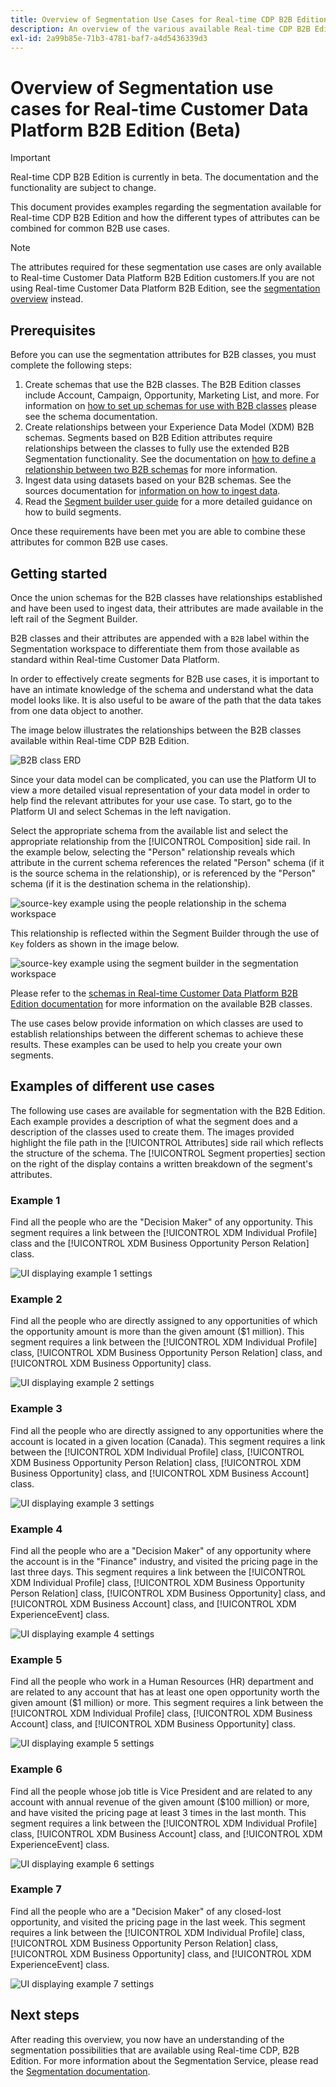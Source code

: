 ```yaml
---
title: Overview of Segmentation Use Cases for Real-time CDP B2B Edition (Beta).
description: An overview of the various available Real-time CDP B2B Edition use cases.
exl-id: 2a99b85e-71b3-4781-baf7-a4d5436339d3
---
```

# Overview of Segmentation use cases for Real-time Customer Data Platform B2B Edition (Beta)

<!-- This document relates to this [ticket](https://jira.corp.adobe.com/browse/PLAT-100468) -->

>[!IMPORTANT]
>
>Real-time CDP B2B Edition is currently in beta. The documentation and the functionality are subject to change.

This document provides examples regarding the segmentation available for Real-time CDP B2B Edition and how the different types of attributes can be combined for common B2B use cases.

>[!NOTE]
>
>The attributes required for these segmentation use cases are only available to Real-time Customer Data Platform B2B Edition customers.If you are not using Real-time Customer Data Platform B2B Edition, see the [segmentation overview](./segmentation-overview.md) instead.

## Prerequisites

Before you can use the segmentation attributes for B2B classes, you must complete the following steps:

1. Create schemas that use the B2B classes. The B2B Edition classes include Account, Campaign, Opportunity, Marketing List, and more. For information on [how to set up schemas for use with B2B classes](../schemas/b2b.md) please see the schema documentation.
1. Create relationships between your Experience Data Model (XDM) B2B schemas. Segments based on B2B Edition attributes require relationships between the classes to fully use the extended B2B Segmentation functionality. See the documentation on [how to define a relationship between two B2B schemas](../../xdm/tutorials/relationship-b2b.md) for more information.
1. Ingest data using datasets based on your B2B schemas. See the sources documentation for [information on how to ingest data](../../sources/connectors/adobe-applications/marketo/marketo.md).
1. Read the [Segment builder user guide](../../segmentation/ui/segment-builder.md) for a more detailed guidance on how to build segments.

Once these requirements have been met you are able to combine these attributes for common B2B use cases.

## Getting started

Once the union schemas for the B2B classes have relationships established and have been used to ingest data, their attributes are made available in the left rail of the Segment Builder. 

B2B classes and their attributes are appended with a `B2B` label within the Segmentation workspace to differentiate them from those available as standard within Real-time Customer Data Platform. 

In order to effectively create segments for B2B use cases, it is important to have an intimate knowledge of the schema and understand what the data model looks like. It is also useful to be aware of the path that the data takes from one data object to another.

The image below illustrates the relationships between the B2B classes available within Real-time CDP B2B Edition.

![B2B class ERD](../assets/segmentation/b2b-classes.png)

Since your data model can be complicated, you can use the Platform UI to view a more detailed visual representation of your data model in order to help find the relevant attributes for your use case. To start, go to the Platform UI and select Schemas in the left navigation.

Select the appropriate schema from the available list and select the appropriate relationship from the [!UICONTROL Composition] side rail. In the example below, selecting the "Person" relationship reveals which attribute in the current schema references the related "Person" schema (if it is the source schema in the relationship), or is referenced by the "Person" schema (if it is the destination schema in the relationship).

![source-key example using the people relationship in the schema workspace](../assets/segmentation/source-key-schema-relationship-example.png)

This relationship is reflected within the Segment Builder through the use of `Key` folders as shown in the image below.

![source-key example using the segment builder in the segmentation workspace](../assets/segmentation/source-key-segmentation-example.png)

Please refer to the [schemas in Real-time Customer Data Platform B2B Edition documentation](../schemas/b2b.md) for more information on the available B2B classes.

The use cases below provide information on which classes are used to establish relationships between the different schemas to achieve these results. These examples can be used to help you create your own segments.

## Examples of different use cases

The following use cases are available for segmentation with the B2B Edition. Each example provides a description of what the segment does and a description of the classes used to create them. The images provided highlight the file path in the [!UICONTROL Attributes] side rail which reflects the structure of the schema. The [!UICONTROL Segment properties] section on the right of the display contains a written breakdown of the segment's attributes. 

### Example 1

Find all the people who are the "Decision Maker" of any opportunity. This segment requires a link between the [!UICONTROL XDM Individual Profile] class and the [!UICONTROL XDM Business Opportunity Person Relation] class. 

![UI displaying example 1 settings](../assets/segmentation/example-1.png)

### Example 2

Find all the people who are directly assigned to any opportunities of which the opportunity amount is more than the given amount ($1 million). This segment requires a link between the [!UICONTROL XDM Individual Profile] class, [!UICONTROL XDM Business Opportunity Person Relation] class, and [!UICONTROL XDM Business Opportunity] class.

![UI displaying example 2 settings](../assets/segmentation/example-2.png)

### Example 3

Find all the people who are directly assigned to any opportunities where the account is located in a given location (Canada). This segment requires a link between the [!UICONTROL XDM Individual Profile] class, [!UICONTROL XDM Business Opportunity Person Relation] class, [!UICONTROL XDM Business Opportunity] class, and [!UICONTROL XDM Business Account] class.

![UI displaying example 3 settings](../assets/segmentation/example-3.png)

### Example 4

Find all the people who are a "Decision Maker" of any opportunity where the account is in the "Finance" industry, and visited the pricing page in the last three days. This segment requires a link between the [!UICONTROL XDM Individual Profile] class, [!UICONTROL XDM Business Opportunity Person Relation] class, [!UICONTROL XDM Business Opportunity] class, and [!UICONTROL XDM Business Account] class, and [!UICONTROL XDM ExperienceEvent] class.

![UI displaying example 4 settings](../assets/segmentation/example-4.png)

### Example 5

Find all the people who work in a Human Resources (HR) department and are related to any account that has at least one open opportunity worth the given amount ($1 million) or more. This segment requires a link between the [!UICONTROL XDM Individual Profile] class, [!UICONTROL XDM Business Account] class, and [!UICONTROL XDM Business Opportunity] class.

![UI displaying example 5 settings](../assets/segmentation/example-5.png)

### Example 6

Find all the people whose job title is Vice President and are related to any account with annual revenue of the given amount ($100 million) or more, and have visited the pricing page at least 3 times in the last month. This segment requires a link between the [!UICONTROL XDM Individual Profile] class, [!UICONTROL XDM Business Account] class, and [!UICONTROL XDM ExperienceEvent] class.

![UI displaying example 6 settings](../assets/segmentation/example-6.png)

### Example 7

Find all the people who are a "Decision Maker" of any closed-lost opportunity, and visited the pricing page in the last week. This segment requires a link between the [!UICONTROL XDM Individual Profile] class, [!UICONTROL XDM Business Opportunity Person Relation] class, [!UICONTROL XDM Business Opportunity] class, and [!UICONTROL XDM ExperienceEvent] class.

![UI displaying example 7 settings](../assets/segmentation/example-7.png)

## Next steps

After reading this overview, you now have an understanding of the segmentation possibilities that are available using Real-time CDP, B2B Edition. For more information about the Segmentation Service, please read the [Segmentation documentation](../../segmentation/home.md).
